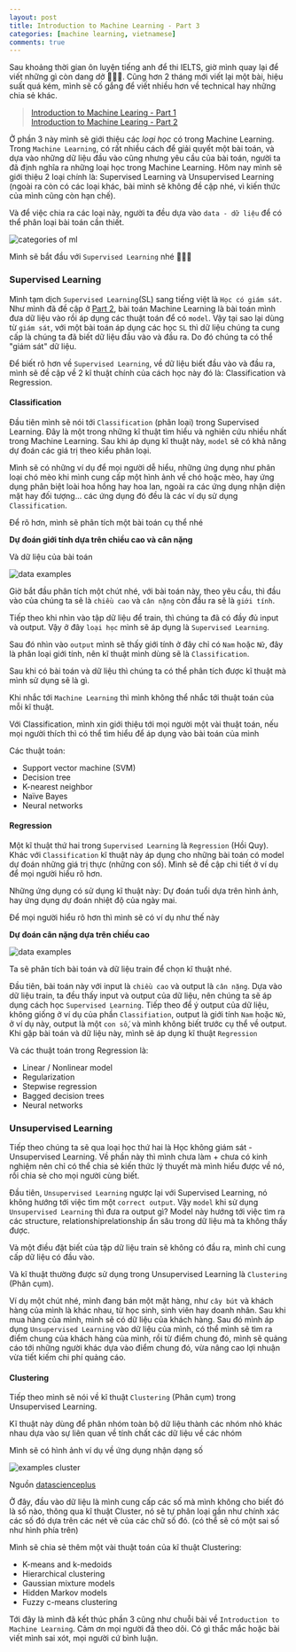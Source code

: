 ```yaml
---
layout: post
title: Introduction to Machine Learning - Part 3
categories: [machine learning, vietnamese]
comments: true
---
```


Sau khoảng thời gian ôn luyện tiếng anh để thi IELTS, giờ mình quay lại để viết những gì còn dang dở 🤣🤣🤣. Cũng hơn 2 tháng mới viết lại một bài, hiệu suất quá kém, mình sẽ cố gắng để viết nhiều hơn về technical hay những chia sẻ khác.

>
> [Introduction to Machine Learing - Part 1]({{site.url}}/machine%20learning/vietnamese/2018/09/27/machine-learning-part-1)
><br>
> [Introduction to Machine Learing - Part 2]({{site.url}}/machine%20learning/vietnamese/2018/10/09/machine-learning-part-2)

Ở phần 3 này mình sẽ giới thiệu các *loại học* có trong Machine Learning. Trong `Machine Learning`, có rất nhiều cách để giải quyết một bài toán, và dựa vào những dữ liệu đầu vào cũng nhưng yêu cầu của bài toán, người ta đã định nghĩa ra những loại học trong Machine Learning. Hôm nay mình sẽ giới thiệu 2 loại chính là: Supervised Learning và Unsupervised Learning (ngoài ra còn có các loại khác, bài mình sẽ không đề cập nhé, vì kiến thức của mình cũng còn hạn chế).

Và để việc chia ra các loại này, người ta đều dựa vào `data - dữ liệu` để có thể phân loại bài toán cần thiết.

<p class='p-center'>
  <img src="{{site.url}}/public/images/machine-learning/categories.jpeg" alt="categories of ml">
</p>

Mình sẽ bắt đầu với `Supervised Learning` nhé 🥳🥳🥳

### Supervised Learning

Mình tạm dịch `Supervised Learning`(SL) sang tiếng việt là `Học có giám sát`. Như mình đã đề cập ở [Part 2]({{site.url}}/machine%20learning/vietnamese/2018/10/09/machine-learning-part-2), bài toán Machine Learning là bài toán mình đưa dữ liệu vào rồi áp dụng các thuật toán để có `model`. Vậy tại sao lại dùng từ `giám sát`, với một bài toán áp dụng các học `SL` thì dữ liệu chúng ta cung cấp là chúng ta đã biết dữ liệu đầu vào và đầu ra. Do đó chúng ta có thể "giám sát" dữ liệu.

Để biết rõ hơn về `Supervised Learning`, về dữ liệu biết đầu vào và đầu ra, mình sẽ đề cập về 2 kĩ thuật chính của cách học này đó là: Classification và Regression.

#### Classification

Đầu tiên mình sẽ nói tới `Classification` (phân loại) trong Supervised Learning. Đây là một trong những kĩ thuật tìm hiểu và nghiên cứu nhiều nhất trong Machine Learning. Sau khi áp dụng kĩ thuật này, `model` sẽ có khả năng dự đoán các giá trị theo kiểu phân loại.

Mình sẽ có những ví dụ để mọi người dễ hiểu, những ứng dụng như phân loại chó mèo khi mình cung cấp một hình ảnh về chó hoặc mèo, hay ứng dụng phân biệt loài hoa hồng hay hoa lan, ngoài ra các ứng dụng nhận diện mặt hay đối tượng... các ứng dụng đó đều là các ví dụ sử dụng `Classification`.

Để rõ hơn, mình sẽ phân tích một bài toán cụ thể nhé

**Dự đoán giới tính dựa trên chiều cao và cân nặng**

Và dữ liệu của bài toán

<p class='p-center'>
  <img src="{{site.url}}/public/images/machine-learning/class-data.jpeg" alt="data examples">
</p>

Giờ bắt đầu phân tích một chút nhé, với bài toán này, theo yêu cầu, thì đầu vào của chúng ta sẽ là `chiều cao` và `cân nặng` còn đầu ra sẽ là `giới tính`.


Tiếp theo khi nhìn vào tập dữ liệu để train, thì chúng ta đã có đầy đủ input và output. Vậy ở đây `loại học` mình sẽ áp dụng là `Supervised Learning`.

Sau đó nhìn vào `output` mình sẽ thấy giới tính ở đây chỉ có `Nam` hoặc `Nữ`, đây là phân loại giới tính, nên kĩ thuật mình dùng sẽ là `Classification`.

Sau khi có bài toán và dữ liệu thì chúng ta có thể phân tích được kĩ thuật mà mình sử dụng sẽ là gì.

Khi nhắc tới `Machine Learning` thì mình không thể nhắc tới thuật toán của mỗi kĩ thuật.

Với Classification, mình xin giới thiệu tới mọi người một vài thuật toán, nếu mọi người thích thì có thể tìm hiểu để áp dụng vào bài toán của mình

Các thuật toán:
- Support vector machine (SVM)
- Decision tree
- K-nearest neighbor
- Naïve Bayes
- Neural networks

#### Regression

Một kĩ thuật thứ hai trong `Supervised Learning` là `Regression` (Hồi Quy). Khác với `Classification` kĩ thuật này áp dụng cho những bài toán có model dự đoán những giá trị thực (những con số). Mình sẽ đề cập chi tiết ở ví dụ để mọi người hiểu rõ hơn.

Những ứng dụng có sử dụng kĩ thuật này: Dự đoán tuổi dựa trên hình ảnh, hay ứng dụng dự đoán nhiệt độ của ngày mai.

Để mọi người hiểu rõ hơn thì mình sẽ có ví dụ như thế này

**Dự đoán cân nặng dựa trên chiều cao**

<p class='p-center'>
  <img src="{{site.url}}/public/images/machine-learning/regres-data.jpeg" alt="data examples">
</p>

Ta sẽ phân tích bài toán và dữ liệu train để chọn kĩ thuật nhé.

Đầu tiên, bài toán này với input là `chiều cao` và output là `cân nặng`. Dựa vào dữ liệu train, ta đều thấy input và output của dữ liệu, nên chúng ta sẽ áp dụng cách học `Supervised Learning`. Tiếp theo để ý output của dữ liệu, không giống ở ví dụ của phần `Classifiation`, output là giới tính `Nam` hoặc `Nữ`, ở ví dụ này, output là một `con số`, và mình không biết trước cụ thể về output. Khi gặp bài toán và dữ liệu này, mình sẽ áp dụng kĩ thuật `Regression`

Và các thuật toán trong Regression là:
- Linear / Nonlinear model
- Regularization
- Stepwise regression
- Bagged decision trees
- Neural networks

### Unsupervised Learning

Tiếp theo chúng ta sẽ qua loại học thứ hai là Học không giám sát - Unsupervised Learning. Về phần này thì mình chưa làm + chưa có kinh nghiệm nên chỉ có thể chia sẻ kiến thức lý thuyết mà mình hiểu được về nó, rồi chia sẻ cho mọi người cùng biết.

Đầu tiên, `Unsupervised Learning` ngược lại với Supervised Learning, nó không hướng tới việc tìm một `correct output`. Vậy `model` khi sử dụng `Unsupervised Learning` thì đưa ra output gì? Model này hướng tới việc tìm ra các structure, relationshiprelationship ẩn sâu trong dữ liệu mà ta không thấy được.

Và một điều đặt biết của tập dữ liệu train sẽ không có đầu ra, mình chỉ cung cấp dữ liệu có đầu vào.

Và kĩ thuật thường được sử dụng trong Unsupervised Learning là `Clustering` (Phân cụm).

Ví dụ một chút nhé, mình đang bán một mặt hàng, như `cây bút` và khách hàng của mình là khác nhau, từ học sinh, sinh viên hay doanh nhân. Sau khi mua hàng của mình, mình sẽ có dữ liệu của khách hàng. Sau đó mình áp dụng `Unsupervised Learning` vào dữ liệu của mình, có thể mình sẽ tìm ra điểm chung của khách hàng của mình, rồi từ điểm chung đó, mình sẽ quảng cáo tới những người khác dựa vào điểm chung đó, vừa nâng cao lợi nhuận vừa tiết kiếm chi phí quảng cáo.

#### Clustering

Tiếp theo mình sẽ nói về kĩ thuật `Clustering` (Phân cụm) trong Unsupervised Learning.

Kĩ thuật này dùng để phân nhóm toàn bộ dữ liệu thành các nhóm nhỏ khác nhau dựa vào sự liên quan về tính chất các dữ liệu về các nhóm

Mình sẽ có hình ảnh ví dụ về ứng dụng nhận dạng số

<p class='p-center'>
  <img src="{{site.url}}/public/images/machine-learning/cluster.png" alt="examples cluster">
</p>

Nguồn [datascienceplus](https://datascienceplus.com/multi-dimensional-reduction-and-visualisation-with-t-sne/)

Ở đây, đầu vào dữ liệu là mình cung cấp các số mà mình không cho biết đó là số nào, thông qua kĩ thuật Cluster, nó sẽ tự phân loại gần như chính xác các số đó dựa trên các nét vẽ của các chữ số đó. (có thể sẽ có một sai số như hình phía trên)

Mình sẽ chia sẻ thêm một vài thuật toán của kĩ thuật Clustering:
- K-means and k-medoids
- Hierarchical clustering
- Gaussian mixture models
- Hidden Markov models
- Fuzzy c-means clustering

Tới đây là mình đã kết thúc phần 3 cũng như chuỗi bài về `Introduction to Machine Learning`. Cảm ơn mọi người đã theo dõi. Có gì thắc mắc hoặc bài viết mình sai xót, mọi người cứ bình luận.
